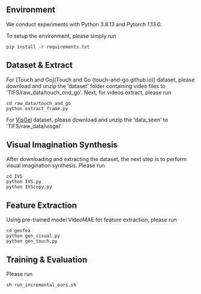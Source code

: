 ## Environment

We conduct experiments with Python 3.8.13 and Pytorch 1.13.0.

To setup the environment, please simply run

```
pip install -r requirements.txt
```

## Dataset & Extract
For [Touch and Go](Touch and Go (touch-and-go.github.io)) dataset, please download and unzip the 'dataset' folder containing video files to 'TIFS/raw_data/touch_ond_go'. Next, for videos extract, please run

```
cd raw_data/touch_and_go
python extract_frame.py
```

For [VisGel](https://github.com/YunzhuLi/VisGel) dataset, please download and unzip the 'data_seen' to 'TIFS/raw_data/visgel'.

## Visual Imagination Synthesis
After downloading and extracting the dataset, the next step is to perform visual imagination synthesis. Please run

```
cd IVS
python IVS.py
python IVScopy.py
```

## Feature Extraction
Using pre-trained model VideoMAE for feature extraction, please run

```
cd genfea
python gen_visual.py
python gen_touch.py
```

## Training & Evaluation
Please run

```
sh run_incremental_ours.sh
```

